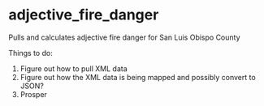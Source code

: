 # adjective_fire_danger
Pulls and calculates adjective fire danger for San Luis Obispo County

Things to do:
1) Figure out how to pull XML data
2) Figure out how the XML data is being mapped and possibly convert to JSON?
3) Prosper
